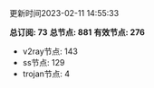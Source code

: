 更新时间2023-02-11 14:55:33

**总订阅: 73**
**总节点: 881**
**有效节点: 276**
- v2ray节点: 143
- ss节点: 129
- trojan节点: 4
